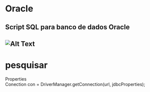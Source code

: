 # Oracle
<h2>Script SQL para banco de dados Oracle<h2>

![Alt Text](https://github.com/Manasses-Java/Oracle/blob/master/imagem/Captura%20de%20tela%20de%202018-07-16%2019-27-54.png)


<p>
<h1>pesquisar</h1>
Properties<br>
Conection con = DriverManager.getConnection(url, jdbcProperties);
</p>
